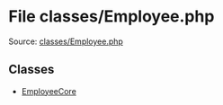 File classes/Employee.php
=========

Source: [classes/Employee.php](https://github.com/PrestaShop/PrestaShop/blob/1.6.0.4/classes/Employee.php)


Classes
-------

* [EmployeeCore](class.EmployeeCore.md)


